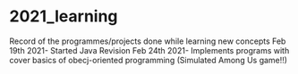 # 2021_learning
Record of the programmes/projects done while learning new concepts
Feb 19th 2021- Started Java Revision
Feb 24th 2021- Implements programs with cover basics of obecj-oriented programming (Simulated Among Us game!!)
